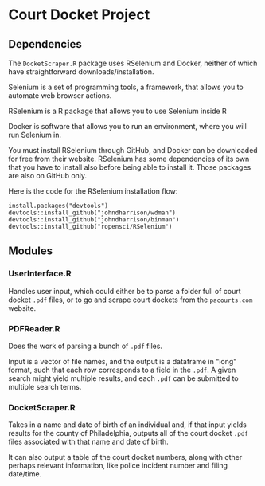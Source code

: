 # Court Docket Project

## Dependencies

The `DocketScraper.R` package uses RSelenium and Docker, neither of which have straightforward downloads/installation.

Selenium is a set of programming tools, a framework, that allows you to automate web browser actions.

RSelenium is a R package that allows you to use Selenium inside R

Docker is software that allows you to run an environment, where you will run Selenium in.

You must install RSelenium through GitHub, and Docker can be downloaded for free from their website.
RSelenium has some dependencies of its own that you have to install also before being able to install it. Those packages are also on GitHub only.

Here is the code for the RSelenium installation flow:

`install.packages("devtools")
devtools::install_github("johndharrison/wdman")
devtools::install_github("johndharrison/binman")
devtools::install_github("ropensci/RSelenium")`



## Modules

### UserInterface.R 

Handles user input, which could either be to parse a folder full of court docket `.pdf` files, or to go and scrape court dockets from the `pacourts.com` website.

### PDFReader.R

Does the work of parsing a bunch of `.pdf` files.

Input is a vector of file names, and the output is a dataframe in "long" format, such that each row corresponds to a field in the `.pdf`. A given search might yield multiple results, and each `.pdf` can be submitted to multiple search terms.

### DocketScraper.R

Takes in a name and date of birth of an individual and, if that input yields results for the county of Philadelphia, outputs all of the court docket `.pdf` files associated with that name and date of birth.

It can also output a table of the court docket numbers, along with other perhaps relevant information, like police incident number and filing date/time.

